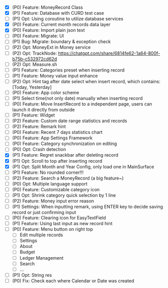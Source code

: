- [x] (P0) Feature: MoneyRecord Class
- [x] (P1) Feature: Database with CURD test case
- [ ] (P1) Opt: Using coroutine to utilize database services
- [x] (P0) Feature: Current month records data layer
- [x] (P0) Feature: Import plain json text
- [ ] (P0) Feature: Migrate: UI
- [ ] (P1) Bug: Migrate: boundary & exception check
- [ ] (P2) Opt: MoneyExt in Money service
- [ ] (P2) Opt: TrackNode: https://chatgpt.com/share/6814fe62-1a64-800f-b75b-c532972cd62d
- [ ] (P2) Opt: Measure.sh
- [ ] (P1) Feature: Categories preset when inserting record
- [ ] (P1) Feature: Money value input enhance
- [ ] (P2) Opt: Hint tag after date select when insert record, which contains: [Today, Yesterday]
- [ ] (P0) Feature: App color scheme
- [ ] (P1) Select time(not only date) manually when inserting record
- [ ] (P0) Feature: Move InsertRecord to a independent page, users can launch it directly from
  outside
- [ ] (P1) Feature: Widget
- [ ] (P2) Feature: Custom date range statistics and records
- [ ] (P2) Feature: Remark hint
- [ ] (P0) Feature: Recent 7 days statistics chart
- [ ] (P0) Feature: App Settings Framework
- [ ] (P0) Feature: Category synchronization on editing
- [ ] (P0) Opt: Crash detection
- [x] (P1) Feature: Regret snackbar after deleting record
- [x] (P1) Opt: Scroll to top after inserting record
- [x] (P1) Opt: Split Month and Year Config, only load one in MainSurface
- [ ] (P1) Feature: No rounded corner!!!
- [ ] (P2) Feature: Search a MoneyRecord (a big feature~)
- [ ] (P0) Opt: Multiple language support
- [ ] (P0) Feature: Customizable category icon
- [ ] (P1) Opt: Shrink category quick selection by 1 line
- [ ] (P2) Feature: Money input error reason
- [ ] (P1) Settings: When inputting remark, using ENTER key to decide saving record or just
  confirming input
- [ ] (P0) Feature: Clearing icon for EasyTextField
- [ ] (P1) Feature: Using last input as new record hint
- [ ] (P0) Feature: Menu button on right top
    - [ ] Edit multiple records
    - [ ] Settings
    - [ ] About
    - [ ] Budget
    - [ ] Ledger Management
    - [ ] Search
    - [ ] ...
- [ ] (P1) Opt: String res
- [ ] (P0) Fix: Check each where Calendar or Date was created